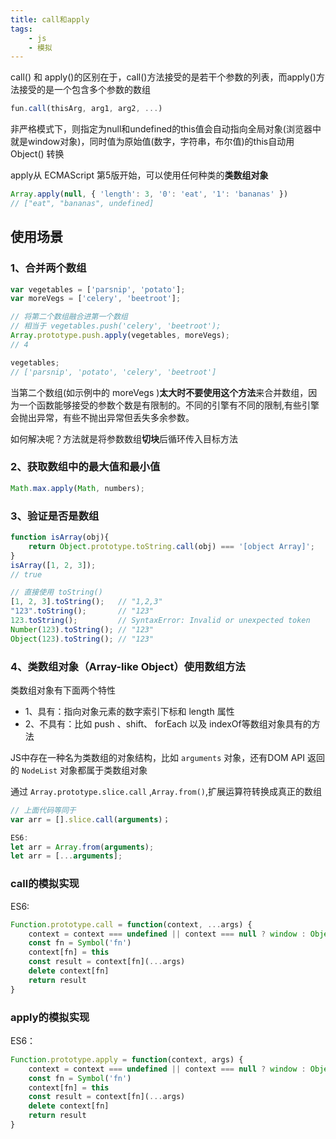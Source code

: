 ```yaml
---
title: call和apply
tags:
    - js
    - 模拟
---
```


call() 和 apply()的区别在于，call()方法接受的是若干个参数的列表，而apply()方法接受的是一个包含多个参数的数组

```js
fun.call(thisArg, arg1, arg2, ...)
```

非严格模式下，则指定为null和undefined的this值会自动指向全局对象(浏览器中就是window对象)，同时值为原始值(数字，字符串，布尔值)的this自动用 Object() 转换

apply从 ECMAScript 第5版开始，可以使用任何种类的**类数组对象**

```js
Array.apply(null, { 'length': 3, '0': 'eat', '1': 'bananas' })
// ["eat", "bananas", undefined]
```

## 使用场景

### 1、合并两个数组

```js
var vegetables = ['parsnip', 'potato'];
var moreVegs = ['celery', 'beetroot'];

// 将第二个数组融合进第一个数组
// 相当于 vegetables.push('celery', 'beetroot');
Array.prototype.push.apply(vegetables, moreVegs);
// 4

vegetables;
// ['parsnip', 'potato', 'celery', 'beetroot']
```

当第二个数组(如示例中的 moreVegs )**太大时不要使用这个方法**来合并数组，因为一个函数能够接受的参数个数是有限制的。不同的引擎有不同的限制,有些引擎会抛出异常，有些不抛出异常但丢失多余参数。

如何解决呢？方法就是将参数数组**切块**后循环传入目标方法

### 2、获取数组中的最大值和最小值

```js
Math.max.apply(Math, numbers);
```

### 3、验证是否是数组

```js
function isArray(obj){
    return Object.prototype.toString.call(obj) === '[object Array]';
}
isArray([1, 2, 3]);
// true

// 直接使用 toString()
[1, 2, 3].toString(); 	// "1,2,3"
"123".toString(); 		// "123"
123.toString(); 		// SyntaxError: Invalid or unexpected token
Number(123).toString(); // "123"
Object(123).toString(); // "123"
```

### 4、类数组对象（Array-like Object）使用数组方法

类数组对象有下面两个特性

- 1、具有：指向对象元素的数字索引下标和 length 属性
- 2、不具有：比如 push 、shift、 forEach 以及 indexOf等数组对象具有的方法

JS中存在一种名为类数组的对象结构，比如 `arguments` 对象，还有DOM API 返回的 `NodeList` 对象都属于类数组对象

通过 `Array.prototype.slice.call` ,`Array.from()`,扩展运算符转换成真正的数组

```js
// 上面代码等同于
var arr = [].slice.call(arguments)；

ES6:
let arr = Array.from(arguments);
let arr = [...arguments];
```

### call的模拟实现

ES6:

```js
Function.prototype.call = function(context, ...args) {
    context = context === undefined || context === null ? window : Object(context)
    const fn = Symbol('fn')
    context[fn] = this
    const result = context[fn](...args)
    delete context[fn]
    return result
}
```

### apply的模拟实现

ES6：

```js
Function.prototype.apply = function(context, args) {
    context = context === undefined || context === null ? window : Object(context)
    const fn = Symbol('fn')
    context[fn] = this
    const result = context[fn](...args)
    delete context[fn]
    return result
}
```
